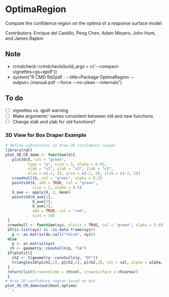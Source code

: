 # OptimaRegion

Compute the confidence region on the optima of a response surface model

Contributors: Enrique del Castillo, Peng Chen, Adam Meyers, John Hunt, and James Rapkin

## Note
- rcmdcheck::rcmdcheck(build_args = c('--compact-vignettes=gs+qpdf'))
- system("R CMD Rd2pdf . --title=Package OptimaRegion --output=./manual.pdf --force --no-clean --internals")

## To do 
- [ ] vignettes vs. qpdf warning
- [ ] Make arguments' names consistent between old and new functions
- [ ] Change xlab and ylab for old functions?

### 3D View for Box Draper Example
```r
# define subroutines to draw 3D confidence reigon
library(rgl)
plot_3D_CR_demo <- function(X){
   plot3d(X, col = "green",
          type = "p", size = 5, alpha = 0.01,
          xlab = "x1", ylab = "x2", zlab = "x3",
          xlim = c(-2, 2), ylim = c(-2, 2), zlim = c(-2, 2))
   crownhull(X, col = "green", alpha = 0.2)
   points3d(X, add = TRUE, col = "green",
            size = 2, alpha = 0.5)
   X_ave <- apply(X, 2, mean)
   points3d(X_ave[1],
            X_ave[2],
            X_ave[3],
            add = TRUE, col = "red",
            size = 10)
 }
 crownhull <- function(xyz, plotit = TRUE, col = "green", alpha = 0.8){
 if(is.list(xyz) && !is.data.frame(xyz))
   p <- as.matrix(do.call("rbind", xyz))
 else
   p <- as.matrix(xyz)
  ch <- geometry::convhulln(p, "FA")
 if(plotit){
   ch2 <- t(geometry::convhulln(p, "Qt"))
   triangles3d(p[ch2,1], p[ch2,2], p[ch2,3], col = col, alpha = alpha, add = TRUE)
 }
 return(list(crownvolume = ch$vol, crownsurface = ch$area))
 } 
# draw 3D confidence region based on out
plot_3D_CR_demo(out$boot_optima)
```r
